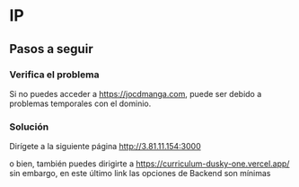# IP

## Pasos a seguir

### Verifica el problema
Si no puedes acceder a https://jocdmanga.com, puede ser debido a problemas temporales con el dominio.

### Solución
Dirígete a la siguiente página http://3.81.11.154:3000

o bien, también puedes dirigirte a https://curriculum-dusky-one.vercel.app/ sin embargo, en este último link las opciones de Backend son mínimas
